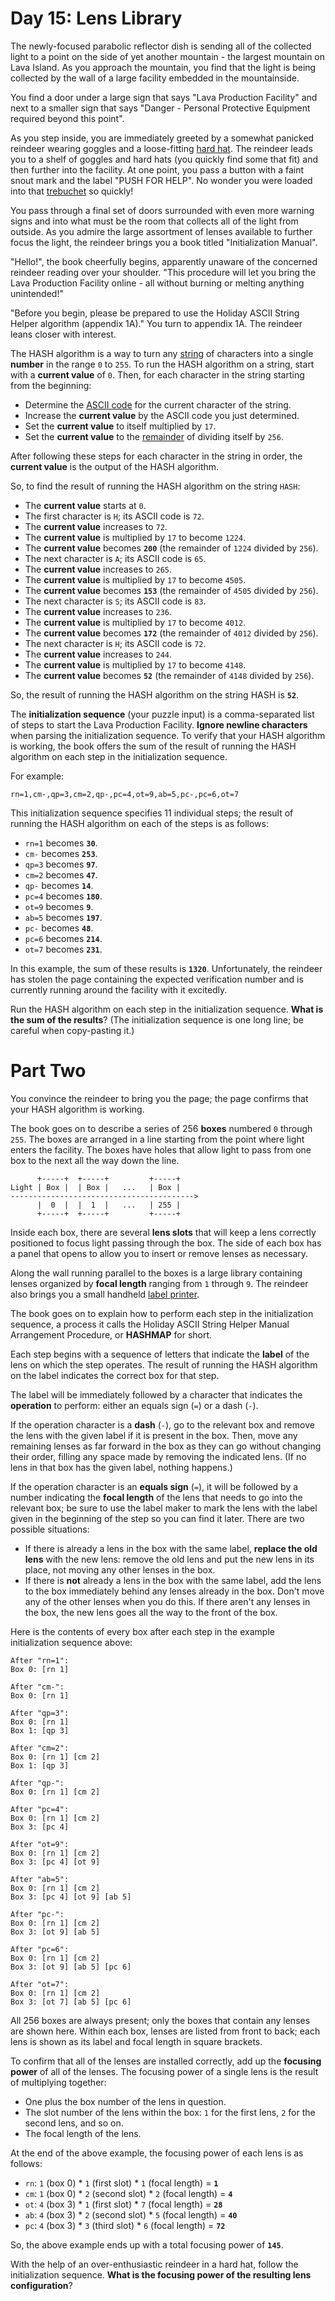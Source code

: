 # Day 15: Lens Library
The newly-focused parabolic reflector dish is sending all of the collected light to a point on the side of yet another 
mountain - the largest mountain on Lava Island. As you approach the mountain, you find that the light is being 
collected by the wall of a large facility embedded in the mountainside.

You find a door under a large sign that says "Lava Production Facility" and next to a smaller sign that says "Danger - 
Personal Protective Equipment required beyond this point".

As you step inside, you are immediately greeted by a somewhat panicked reindeer wearing goggles and a loose-fitting 
[hard hat](https://en.wikipedia.org/wiki/Hard_hat). The reindeer leads you to a shelf of goggles and hard hats (you 
quickly find some that fit) and then further into the facility. At one point, you pass a button with a faint snout 
mark and the label "PUSH FOR HELP". No wonder you were loaded into that [trebuchet](https://adventofcode.com/2023/day/1) 
so quickly!

You pass through a final set of doors surrounded with even more warning signs and into what must be the room that 
collects all of the light from outside. As you admire the large assortment of lenses available to further focus the 
light, the reindeer brings you a book titled "Initialization Manual".

"Hello!", the book cheerfully begins, apparently unaware of the concerned reindeer reading over your shoulder. "This 
procedure will let you bring the Lava Production Facility online - all without burning or melting anything unintended!"

"Before you begin, please be prepared to use the Holiday ASCII String Helper algorithm (appendix 1A)." You turn to 
appendix 1A. The reindeer leans closer with interest.

The HASH algorithm is a way to turn any [string](https://en.wikipedia.org/wiki/String_(computer_science)) of characters 
into a single **number** in the range `0` to `255`. To run the HASH algorithm on a string, start with a **current 
value** of `0`. Then, for each character in the string starting from the beginning:
* Determine the [ASCII code](https://en.wikipedia.org/wiki/ASCII#Printable_characters) for the current character of the 
string.
* Increase the **current value** by the ASCII code you just determined.
* Set the **current value** to itself multiplied by `17`.
* Set the **current value** to the [remainder](https://en.wikipedia.org/wiki/Modulo) of dividing itself by `256`.

After following these steps for each character in the string in order, the **current value** is the output of the HASH 
algorithm.

So, to find the result of running the HASH algorithm on the string `HASH`:
* The **current value** starts at `0`.
* The first character is `H`; its ASCII code is `72`.
* The **current value** increases to `72`.
* The **current value** is multiplied by `17` to become `1224`.
* The **current value** becomes **`200`** (the remainder of `1224` divided by `256`).
* The next character is `A`; its ASCII code is `65`.
* The **current value** increases to `265`.
* The **current value** is multiplied by `17` to become `4505`.
* The **current value** becomes **`153`** (the remainder of `4505` divided by `256`).
* The next character is `S`; its ASCII code is `83`.
* The **current value** increases to `236`.
* The **current value** is multiplied by `17` to become `4012`.
* The **current value** becomes **`172`** (the remainder of `4012` divided by `256`).
* The next character is `H`; its ASCII code is `72`.
* The **current value** increases to `244`.
* The **current value** is multiplied by `17` to become `4148`.
* The **current value** becomes **`52`** (the remainder of `4148` divided by `256`).

So, the result of running the HASH algorithm on the string HASH is **`52`**.

The **initialization sequence** (your puzzle input) is a comma-separated list of steps to start the Lava Production 
Facility. **Ignore newline characters** when parsing the initialization sequence. To verify that your HASH algorithm is 
working, the book offers the sum of the result of running the HASH algorithm on each step in the initialization 
sequence.

For example:
```
rn=1,cm-,qp=3,cm=2,qp-,pc=4,ot=9,ab=5,pc-,pc=6,ot=7
```
This initialization sequence specifies 11 individual steps; the result of running the HASH algorithm on each of the 
steps is as follows:
* `rn=1` becomes **`30`**.
* `cm-` becomes **`253`**.
* `qp=3` becomes **`97`**.
* `cm=2` becomes **`47`**.
* `qp-` becomes **`14`**.
* `pc=4` becomes **`180`**.
* `ot=9` becomes **`9`**.
* `ab=5` becomes **`197`**.
* `pc-` becomes **`48`**.
* `pc=6` becomes **`214`**.
* `ot=7` becomes **`231`**.

In this example, the sum of these results is **`1320`**. Unfortunately, the reindeer has stolen the page containing the 
expected verification number and is currently running around the facility with it excitedly.

Run the HASH algorithm on each step in the initialization sequence. **What is the sum of the results**? (The 
initialization sequence is one long line; be careful when copy-pasting it.)

# Part Two
You convince the reindeer to bring you the page; the page confirms that your HASH algorithm is working.

The book goes on to describe a series of 256 **boxes** numbered `0` through `255`. The boxes are arranged in a line 
starting from the point where light enters the facility. The boxes have holes that allow light to pass from one box 
to the next all the way down the line.
```
      +-----+  +-----+         +-----+
Light | Box |  | Box |   ...   | Box |
----------------------------------------->
      |  0  |  |  1  |   ...   | 255 |
      +-----+  +-----+         +-----+
```
Inside each box, there are several **lens slots** that will keep a lens correctly positioned to focus light passing 
through the box. The side of each box has a panel that opens to allow you to insert or remove lenses as necessary.

Along the wall running parallel to the boxes is a large library containing lenses organized by **focal length** ranging 
from `1` through `9`. The reindeer also brings you a small handheld 
[label printer](https://en.wikipedia.org/wiki/Label_printer).

The book goes on to explain how to perform each step in the initialization sequence, a process it calls the Holiday 
ASCII String Helper Manual Arrangement Procedure, or **HASHMAP** for short.

Each step begins with a sequence of letters that indicate the **label** of the lens on which the step operates. The 
result of running the HASH algorithm on the label indicates the correct box for that step.

The label will be immediately followed by a character that indicates the **operation** to perform: either an equals 
sign (`=`) or a dash (`-`).

If the operation character is a **dash** (`-`), go to the relevant box and remove the lens with the given label if it 
is present in the box. Then, move any remaining lenses as far forward in the box as they can go without changing their 
order, filling any space made by removing the indicated lens. (If no lens in that box has the given label, nothing 
happens.)

If the operation character is an **equals sign** (`=`), it will be followed by a number indicating the **focal length** 
of the lens that needs to go into the relevant box; be sure to use the label maker to mark the lens with the label 
given in the beginning of the step so you can find it later. There are two possible situations:
* If there is already a lens in the box with the same label, **replace the old lens** with the new lens: remove the 
old lens and put the new lens in its place, not moving any other lenses in the box.
* If there is **not** already a lens in the box with the same label, add the lens to the box immediately behind any 
lenses already in the box. Don't move any of the other lenses when you do this. If there aren't any lenses in the box, 
the new lens goes all the way to the front of the box.

Here is the contents of every box after each step in the example initialization sequence above:
```
After "rn=1":
Box 0: [rn 1]

After "cm-":
Box 0: [rn 1]

After "qp=3":
Box 0: [rn 1]
Box 1: [qp 3]

After "cm=2":
Box 0: [rn 1] [cm 2]
Box 1: [qp 3]

After "qp-":
Box 0: [rn 1] [cm 2]

After "pc=4":
Box 0: [rn 1] [cm 2]
Box 3: [pc 4]

After "ot=9":
Box 0: [rn 1] [cm 2]
Box 3: [pc 4] [ot 9]

After "ab=5":
Box 0: [rn 1] [cm 2]
Box 3: [pc 4] [ot 9] [ab 5]

After "pc-":
Box 0: [rn 1] [cm 2]
Box 3: [ot 9] [ab 5]

After "pc=6":
Box 0: [rn 1] [cm 2]
Box 3: [ot 9] [ab 5] [pc 6]

After "ot=7":
Box 0: [rn 1] [cm 2]
Box 3: [ot 7] [ab 5] [pc 6]
```
All 256 boxes are always present; only the boxes that contain any lenses are shown here. Within each box, lenses are 
listed from front to back; each lens is shown as its label and focal length in square brackets.

To confirm that all of the lenses are installed correctly, add up the **focusing power** of all of the lenses. The 
focusing power of a single lens is the result of multiplying together:
* One plus the box number of the lens in question.
* The slot number of the lens within the box: `1` for the first lens, `2` for the second lens, and so on.
* The focal length of the lens.

At the end of the above example, the focusing power of each lens is as follows:
* `rn`: `1` (box 0) * `1` (first slot) * `1` (focal length) = **`1`**
* `cm`: `1` (box 0) * `2` (second slot) * `2` (focal length) = **`4`**
* `ot`: `4` (box 3) * `1` (first slot) * `7` (focal length) = **`28`**
* `ab`: `4` (box 3) * `2` (second slot) * `5` (focal length) = **`40`**
* `pc`: `4` (box 3) * `3` (third slot) * `6` (focal length) = **`72`**

So, the above example ends up with a total focusing power of **`145`**.

With the help of an over-enthusiastic reindeer in a hard hat, follow the initialization sequence. **What is the 
focusing power of the resulting lens configuration**?
